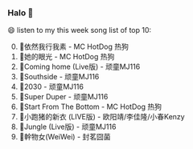 

### Halo 👋

😄 listen to my this week song list of top 10:

0. 🌈依然我行我素 - MC HotDog 热狗
1. 🌈她的眼光 - MC HotDog 热狗
2. 🌈Coming home (Live版) - 顽童MJ116
3. 🌈Southside - 顽童MJ116
4. 🌈2030 - 顽童MJ116
5. 🌈Super Duper - 顽童MJ116
6. 🌈Start From The Bottom - MC HotDog 热狗
7. 🌈小跑猪的新衣 (LIVE版) - 欧阳靖/李佳隆/小春Kenzy
8. 🌈Jungle (Live版) - 顽童MJ116
9. 🌈幹物女(WeiWei) - 封茗囧菌

